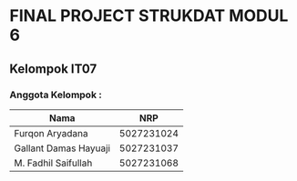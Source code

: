 # FINAL PROJECT STRUKDAT MODUL 6
## Kelompok IT07
### Anggota Kelompok :
|             Nama              |     NRP    |
|-------------------------------|------------|
| Furqon Aryadana               | 5027231024 |
| Gallant Damas Hayuaji         | 5027231037 |
| M. Fadhil Saifullah           | 5027231068 |
